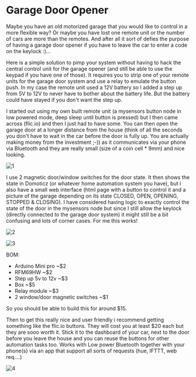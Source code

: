 # Garage Door Opener 
Maybe you have an old motorized garage that you would like to control in a more flexible way? Or maybe you have lost one remote unit or the number of cars are more than the remotes. And after all it sort of defies the purpose of having a garage door opener if you have to leave the car to enter a code on the keylock :)...

Here is a simple solution to pimp your system without having to hack the central control unit for the garage opener (and still be able to use the keypad if you have one of those). It requires you to strip one of your remote units for the garage door system and use a relay to emulate the button push. In my case the remote unit used a 12V battery so I added a step up from 5V to 12V to never have to bother about the battery life. But the battery could have stayed if you don't want the step up.

I started out using my own built remote unit (a mysensors button node in low powered mode, deep sleep until button is pressed) but I then came across (flic.io) and then I just had to have some. You can then open the garage door at a longer distance from the house (think of all the seconds you don't have to wait in the car before the door is fully up. You are actually making money from the investment ;-)) as it communicates via your phone via Bluetooth and they are really small (size of a coin cell * 9mm) and nice looking.

![1](https://github.com/epkboan/boanjo.github.io/blob/master/garage_mysensors.jpg?raw=true "Garage Door system overview")

I use 2 magnetic door/window switches for the door state. It then shows the state in Domoticz (or whatever home automation system you have), but i also have a small web interface (html page with a button to control it and a picture of the garage depending on its state CLOSED, OPEN, OPENING, STOPPED & CLOSING). I have considered having logic to exactly control the state of the door in the mysensors node but since I still allow the keylock (directly connected to the garage door system) it might still be a bit confusing and lots of corner cases. For me this works!

![2](https://github.com/epkboan/boanjo.github.io/blob/master/garage_sensor.jpg?raw=true "Garage Node")


![3](https://github.com/epkboan/boanjo.github.io/blob/master/garage_sensor_stacking_of_radio.jpg?raw=true "Stacking of radio")

BOM:
* Arduino Mini pro ~$2
* RFM69HW ~$2
* Step up 5v to 12v ~$3
* Box ~$5
* Relay module ~$3
* 2 window/door magnetic switches ~$1

So you should be able to build this for around $15.

Then to get this really nice and user friendly i recommend getting something like the flic.io buttons. They will cost you at least $20 each but they are sooo worth it. Stick it to the dashboard of your car, next to the door before you leave the house and you can reuse the buttons for other automation tasks too. Works with Low power Bluetooth together with your phone(s) via an app that support all sorts of requests (hue, IFTTT, web req....)

![4](https://github.com/epkboan/boanjo.github.io/blob/master/flic_button.jpg?raw=true "Flic Button")
